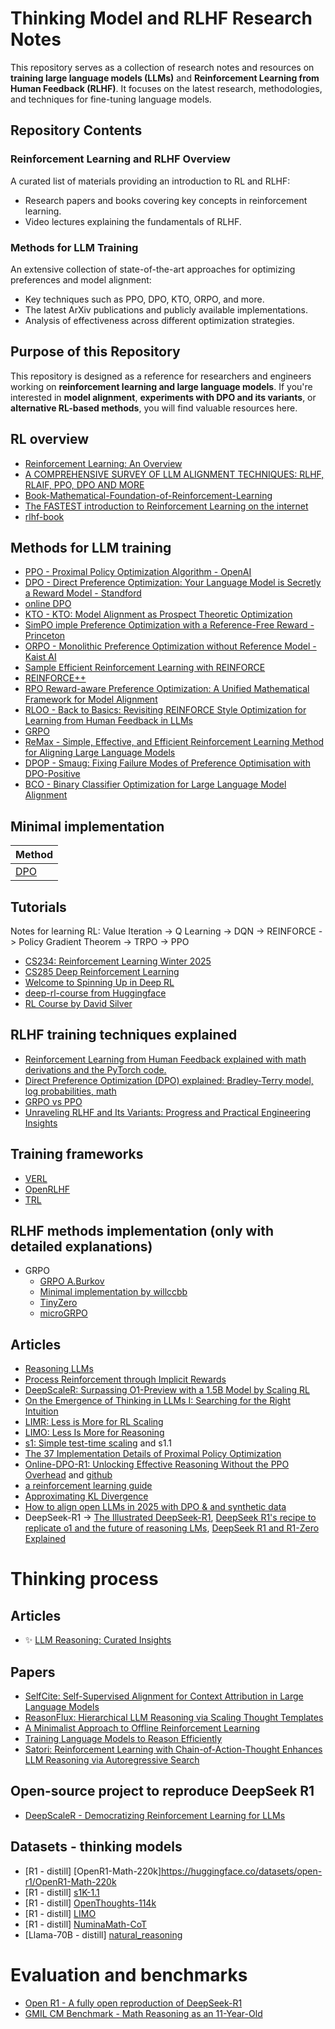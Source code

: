 # **Thinking Model and RLHF Research Notes**  

This repository serves as a collection of research notes and resources on **training large language models (LLMs)** and **Reinforcement Learning from Human Feedback (RLHF)**. It focuses on the latest research, methodologies, and techniques for fine-tuning language models.  

## **Repository Contents**  

### **Reinforcement Learning and RLHF Overview**  
A curated list of materials providing an introduction to RL and RLHF:  
- Research papers and books covering key concepts in reinforcement learning.  
- Video lectures explaining the fundamentals of RLHF.  

### **Methods for LLM Training**  
An extensive collection of state-of-the-art approaches for optimizing preferences and model alignment:  
- Key techniques such as PPO, DPO, KTO, ORPO, and more.  
- The latest ArXiv publications and publicly available implementations.  
- Analysis of effectiveness across different optimization strategies.  

## **Purpose of this Repository**  
This repository is designed as a reference for researchers and engineers working on **reinforcement learning and large language models**. If you're interested in **model alignment**, **experiments with DPO and its variants**, or **alternative RL-based methods**, you will find valuable resources here.  

## RL overview
- [Reinforcement Learning: An Overview](https://arxiv.org/pdf/2412.05265)
- [A COMPREHENSIVE SURVEY OF LLM ALIGNMENT TECHNIQUES: RLHF, RLAIF, PPO, DPO AND MORE](https://arxiv.org/pdf/2407.16216)
- [Book-Mathematical-Foundation-of-Reinforcement-Learning](https://github.com/MathFoundationRL/Book-Mathematical-Foundation-of-Reinforcement-Learning)
- [The FASTEST introduction to Reinforcement Learning on the internet](https://www.youtube.com/watch?v=VnpRp7ZglfA)
- [rlhf-book](https://github.com/natolambert/rlhf-book)

## Methods for LLM training
- [PPO - Proximal Policy Optimization Algorithm - OpenAI](https://arxiv.org/pdf/1707.06347)
- [DPO - Direct Preference Optimization: Your Language Model is Secretly a Reward Model - Standford](https://arxiv.org/pdf/2305.18290)
- [online DPO]()
- [KTO - KTO: Model Alignment as Prospect Theoretic Optimization](https://arxiv.org/pdf/2402.01306)
- [SimPO imple Preference Optimization with a Reference-Free Reward - Princeton](https://arxiv.org/pdf/2405.14734v1)
- [ORPO - Monolithic Preference Optimization without Reference Model - Kaist AI](https://arxiv.org/pdf/2403.07691v2)
- [Sample Efficient Reinforcement Learning with REINFORCE](https://arxiv.org/pdf/2010.11364)
- [REINFORCE++](https://arxiv.org/pdf/2501.03262v1)
- [RPO Reward-aware Preference Optimization: A Unified Mathematical Framework for Model Alignment](https://arxiv.org/pdf/2501.03262v1)
- [RLOO - Back to Basics: Revisiting REINFORCE Style Optimization for Learning from Human Feedback in LLMs](https://arxiv.org/pdf/2402.14740) 
- [GRPO](https://arxiv.org/pdf/2402.03300)
- [ReMax -  Simple, Effective, and Efficient Reinforcement Learning Method for Aligning Large Language Models](https://arxiv.org/pdf/2310.10505)
- [DPOP - Smaug: Fixing Failure Modes of Preference Optimisation with DPO-Positive](https://arxiv.org/abs/2402.13228)
- [BCO - Binary Classifier Optimization for Large Language Model Alignment](https://arxiv.org/pdf/2404.04656v1)

## Minimal implementation
|    Method                                                                                              |
|--------------------------------------------------------------------------------------------------------|
| [DPO](https://github.com/rkinas/rlhf_thinking_model/blob/main/minimal_implementation/dpo_trainer.py)   |   

## Tutorials
Notes for learning RL: Value Iteration -> Q Learning -> DQN -> REINFORCE -> Policy Gradient Theorem -> TRPO -> PPO
- [CS234: Reinforcement Learning Winter 2025 ](https://web.stanford.edu/class/cs234/)
- [CS285 Deep Reinforcement Learning](https://rail.eecs.berkeley.edu/deeprlcourse/)
- [Welcome to Spinning Up in Deep RL](https://spinningup.openai.com/en/latest/index.html)
- [deep-rl-course from Huggingface](https://huggingface.co/learn/deep-rl-course/unit0/introduction)
- [RL Course by David Silver](https://www.youtube.com/watch?v=2pWv7GOvuf0&list=PLzuuYNsE1EZAXYR4FJ75jcJseBmo4KQ9-)


## RLHF training techniques explained
- [Reinforcement Learning from Human Feedback explained with math derivations and the PyTorch code.](https://www.youtube.com/watch?v=qGyFrqc34yc)
- [Direct Preference Optimization (DPO) explained: Bradley-Terry model, log probabilities, math](https://www.youtube.com/watch?v=hvGa5Mba4c8)
- [GRPO vs PPO](https://yugeten.github.io/posts/2025/01/ppogrpo/)
- [Unraveling RLHF and Its Variants: Progress and Practical Engineering Insights](https://hijkzzz.notion.site/Unraveling-RLHF-and-Its-Variants-Progress-and-Practical-Engineering-Insights-147d9a33ecc980199dc5cb967c5e9374)

## Training frameworks
- [VERL](https://github.com/volcengine/verl)
- [OpenRLHF](https://github.com/OpenRLHF/OpenRLHF)
- [TRL](https://huggingface.co/docs/trl/)

## RLHF methods implementation (only with detailed explanations)
- GRPO
  - [GRPO A.Burkov](https://github.com/aburkov/theLMbook/blob/main/GRPO.py)
  - [Minimal implementation by willccbb](https://gist.github.com/willccbb/4676755236bb08cab5f4e54a0475d6fb)
  - [TinyZero](https://github.com/Jiayi-Pan/TinyZero)
  - [microGRPO](https://github.com/superlinear-ai/microGRPO)

## Articles
- [Reasoning LLMs](https://docs.google.com/document/d/1TW7wEUgo61FZnPckZMploGTdB0eNcemiDPDqdmzsCvA/edit?tab=t.0)
- [Process Reinforcement through Implicit Rewards](https://curvy-check-498.notion.site/Process-Reinforcement-through-Implicit-Rewards-15f4fcb9c42180f1b498cc9b2eaf896f)
- [DeepScaleR: Surpassing O1-Preview with a 1.5B Model by Scaling RL](https://pretty-radio-b75.notion.site/DeepScaleR-Surpassing-O1-Preview-with-a-1-5B-Model-by-Scaling-RL-19681902c1468005bed8ca303013a4e2)
- [On the Emergence of Thinking in LLMs I: Searching for the Right Intuition](https://arxiv.org/pdf/2502.06773)
- [LIMR: Less is More for RL Scaling](https://arxiv.org/pdf/2502.11886)
- [LIMO: Less Is More for Reasoning](https://github.com/GAIR-NLP/LIMO)
- [s1: Simple test-time scaling](https://github.com/simplescaling/s1) and s1.1 
- [The 37 Implementation Details of Proximal Policy Optimization](https://iclr-blog-track.github.io/2022/03/25/ppo-implementation-details/)
- [Online-DPO-R1: Unlocking Effective Reasoning Without the PPO Overhead](https://efficient-unicorn-451.notion.site/Online-DPO-R1-Unlocking-Effective-Reasoning-Without-the-PPO-Overhead-1908b9a70e7b80c3bc83f4cf04b2f175) and [github](https://github.com/RLHFlow/Online-DPO-R1)
- [a reinforcement learning guide](https://naklecha.notion.site/a-reinforcement-learning-guide)
- [Approximating KL Divergence](http://joschu.net/blog/kl-approx.html)
- [How to align open LLMs in 2025 with DPO & and synthetic data](https://www.philschmid.de/rl-with-llms-in-2025-dpo)
- DeepSeek-R1 -> [The Illustrated DeepSeek-R1](https://newsletter.languagemodels.co/p/the-illustrated-deepseek-r1), [DeepSeek R1's recipe to replicate o1 and the future of reasoning LMs](https://www.interconnects.ai/p/deepseek-r1-recipe-for-o1), [DeepSeek R1 and R1-Zero Explained](https://thelmbook.com/articles/#!./DeepSeek-R1.md)

# Thinking process

## Articles
- ✨ [LLM Reasoning: Curated Insights](https://shangshangwang.notion.site/llm-reasoning)

## Papers
- [SelfCite: Self-Supervised Alignment for Context Attribution in Large Language Models](https://arxiv.org/abs/2502.09604)
- [ReasonFlux: Hierarchical LLM Reasoning via Scaling Thought Templates](https://arxiv.org/abs/2502.06772)
- [A Minimalist Approach to Offline Reinforcement Learning](https://arxiv.org/abs/2106.06860)
- [Training Language Models to Reason Efficiently](https://arxiv.org/abs/2502.04463)
- [Satori: Reinforcement Learning with Chain-of-Action-Thought Enhances LLM Reasoning via Autoregressive Search](https://arxiv.org/abs/2502.02508)

## Open-source project to reproduce DeepSeek R1
- [DeepScaleR - Democratizing Reinforcement Learning for LLMs](https://github.com/agentica-project/deepscaler)

## Datasets - thinking models
- [R1 - distill] [OpenR1-Math-220k]https://huggingface.co/datasets/open-r1/OpenR1-Math-220k
- [R1 - distill] [s1K-1.1](https://huggingface.co/datasets/simplescaling/s1K-1.1)
- [R1 - distill] [OpenThoughts-114k](https://huggingface.co/datasets/open-thoughts/OpenThoughts-114k)
- [R1 - distill] [LIMO](https://huggingface.co/datasets/GAIR/LIMO)
- [R1 - distill] [NuminaMath-CoT](https://huggingface.co/datasets/AI-MO/NuminaMath-CoT)
- [Llama-70B - distill] [natural_reasoning](https://huggingface.co/datasets/facebook/natural_reasoning)

# Evaluation and benchmarks
- [Open R1 - A fully open reproduction of DeepSeek-R1](https://github.com/huggingface/open-r1)
- [GMIL CM Benchmark - Math Reasoning as an 11-Year-Old](https://github.com/przadka/gmil-cm-benchmark?tab=readme-ov-file)
  
